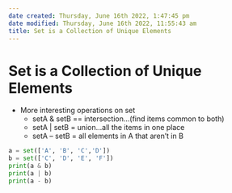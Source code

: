 ```yaml
---
date created: Thursday, June 16th 2022, 1:47:45 pm
date modified: Thursday, June 16th 2022, 11:55:43 am
title: Set is a Collection of Unique Elements
---
```

# Set is a Collection of Unique Elements

-   More interesting operations on set
	-   setA & setB == intersection…(find items common to both)
	-   setA | setB = union…all the items in one place
	-   setA – setB = all elements in A that aren’t in B

```python
a = set(['A', 'B', 'C','D'])
b = set(['C', 'D', 'E', 'F'])
print(a & b)
print(a | b)
print(a - b)
```
